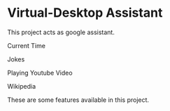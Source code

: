 # Virtual-Desktop Assistant

This project acts as google assistant.

Current Time

Jokes

Playing Youtube Video

Wikipedia

These are some features available in this project.
